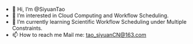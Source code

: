 - 👋 Hi, I’m @SiyuanTao
- 👀 I’m interested in Cloud Computing and Workflow Scheduling.
- 🌱 I’m currently learning Scientific Workflow Scheduling under Multiple Constraints.
- 📫 How to reach me 
Mail me: tao_siyuanCN@163.com

<!---
SiyuanTao/SiyuanTao is a ✨ special ✨ repository because its `README.md` (this file) appears on your GitHub profile.
You can click the Preview link to take a look at your changes.
--->
